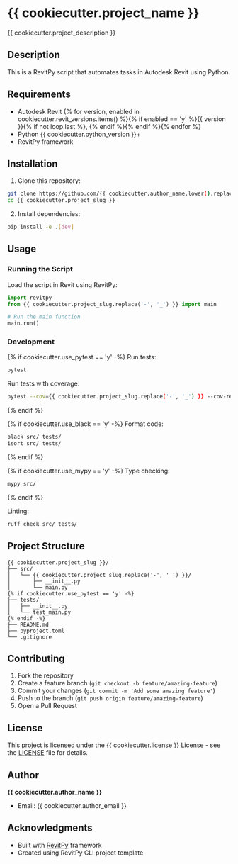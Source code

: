 # {{ cookiecutter.project_name }}

{{ cookiecutter.project_description }}

## Description

This is a RevitPy script that automates tasks in Autodesk Revit using Python.

## Requirements

- Autodesk Revit {% for version, enabled in cookiecutter.revit_versions.items() %}{% if enabled == 'y' %}{{ version }}{% if not loop.last %}, {% endif %}{% endif %}{% endfor %}
- Python {{ cookiecutter.python_version }}+
- RevitPy framework

## Installation

1. Clone this repository:
```bash
git clone https://github.com/{{ cookiecutter.author_name.lower().replace(' ', '') }}/{{ cookiecutter.project_slug }}.git
cd {{ cookiecutter.project_slug }}
```

2. Install dependencies:
```bash
pip install -e .[dev]
```

## Usage

### Running the Script

Load the script in Revit using RevitPy:

```python
import revitpy
from {{ cookiecutter.project_slug.replace('-', '_') }} import main

# Run the main function
main.run()
```

### Development

{% if cookiecutter.use_pytest == 'y' -%}
Run tests:
```bash
pytest
```

Run tests with coverage:
```bash
pytest --cov={{ cookiecutter.project_slug.replace('-', '_') }} --cov-report=html
```
{% endif %}

{% if cookiecutter.use_black == 'y' -%}
Format code:
```bash
black src/ tests/
isort src/ tests/
```
{% endif %}

{% if cookiecutter.use_mypy == 'y' -%}
Type checking:
```bash
mypy src/
```
{% endif %}

Linting:
```bash
ruff check src/ tests/
```

## Project Structure

```
{{ cookiecutter.project_slug }}/
├── src/
│   └── {{ cookiecutter.project_slug.replace('-', '_') }}/
│       ├── __init__.py
│       └── main.py
{% if cookiecutter.use_pytest == 'y' -%}
├── tests/
│   ├── __init__.py
│   └── test_main.py
{% endif -%}
├── README.md
├── pyproject.toml
└── .gitignore
```

## Contributing

1. Fork the repository
2. Create a feature branch (`git checkout -b feature/amazing-feature`)
3. Commit your changes (`git commit -m 'Add some amazing feature'`)
4. Push to the branch (`git push origin feature/amazing-feature`)
5. Open a Pull Request

## License

This project is licensed under the {{ cookiecutter.license }} License - see the [LICENSE](LICENSE) file for details.

## Author

**{{ cookiecutter.author_name }}**
- Email: {{ cookiecutter.author_email }}

## Acknowledgments

- Built with [RevitPy](https://revitpy.dev) framework
- Created using RevitPy CLI project template